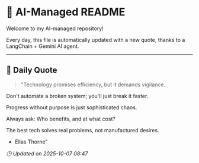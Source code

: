 # 🧠 AI-Managed README

Welcome to my AI-managed repository!

Every day, this file is automatically updated with a new quote, thanks to a LangChain + Gemini AI agent.

---

## 📅 Daily Quote

> "Technology promises efficiency, but it demands vigilance.

Don't automate a broken system; you'll just break it faster.

Progress without purpose is just sophisticated chaos.

Always ask: Who benefits, and at what cost?

The best tech solves real problems, not manufactured desires.

- Elias Thorne"

*🕒 Updated on 2025-10-07 08:47*